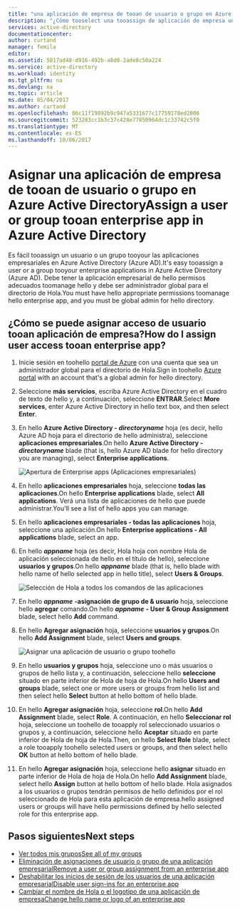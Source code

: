```yaml
---
title: "una aplicación de empresa de tooan de usuario o grupo en Azure Active Directory aaaAssign | Documentos de Microsoft"
description: "¿Cómo tooselect una tooassign de aplicación de empresa una tooit de usuario o grupo en Azure Active Directory"
services: active-directory
documentationcenter: 
author: curtand
manager: femila
editor: 
ms.assetid: 5817ad48-d916-492b-a8d0-2ade8c50a224
ms.service: active-directory
ms.workload: identity
ms.tgt_pltfrm: na
ms.devlang: na
ms.topic: article
ms.date: 05/04/2017
ms.author: curtand
ms.openlocfilehash: 86c11f19892b9c947a5331677c17759178ed2806
ms.sourcegitcommit: 523283cc1b3c37c428e77850964dc1c33742c5f0
ms.translationtype: MT
ms.contentlocale: es-ES
ms.lasthandoff: 10/06/2017
---
```

# <a name="assign-a-user-or-group-tooan-enterprise-app-in-azure-active-directory"></a><span data-ttu-id="0859c-103">Asignar una aplicación de empresa de tooan de usuario o grupo en Azure Active Directory</span><span class="sxs-lookup"><span data-stu-id="0859c-103">Assign a user or group tooan enterprise app in Azure Active Directory</span></span>
<span data-ttu-id="0859c-104">Es fácil tooassign un usuario o un grupo tooyour las aplicaciones empresariales en Azure Active Directory (Azure AD).</span><span class="sxs-lookup"><span data-stu-id="0859c-104">It's easy tooassign a user or a group tooyour enterprise applications in Azure Active Directory (Azure AD).</span></span> <span data-ttu-id="0859c-105">Debe tener la aplicación empresarial de hello permisos adecuados toomanage hello y debe ser administrador global para el directorio de Hola.</span><span class="sxs-lookup"><span data-stu-id="0859c-105">You must have hello appropriate permissions toomanage hello enterprise app, and you must be global admin for hello directory.</span></span>

## <a name="how-do-i-assign-user-access-tooan-enterprise-app"></a><span data-ttu-id="0859c-106">¿Cómo se puede asignar acceso de usuario tooan aplicación de empresa?</span><span class="sxs-lookup"><span data-stu-id="0859c-106">How do I assign user access tooan enterprise app?</span></span>
1. <span data-ttu-id="0859c-107">Inicie sesión en toohello [portal de Azure](https://portal.azure.com) con una cuenta que sea un administrador global para el directorio de Hola.</span><span class="sxs-lookup"><span data-stu-id="0859c-107">Sign in toohello [Azure portal](https://portal.azure.com) with an account that's a global admin for hello directory.</span></span>
2. <span data-ttu-id="0859c-108">Seleccione **más servicios**, escriba Azure Active Directory en el cuadro de texto de hello y, a continuación, seleccione **ENTRAR**.</span><span class="sxs-lookup"><span data-stu-id="0859c-108">Select **More services**, enter Azure Active Directory in hello text box, and then select **Enter**.</span></span>
3. <span data-ttu-id="0859c-109">En hello **Azure Active Directory - *directoryname***  hoja (es decir, hello Azure AD hoja para el directorio de hello administra), seleccione **aplicaciones empresariales**.</span><span class="sxs-lookup"><span data-stu-id="0859c-109">On hello **Azure Active Directory - *directoryname*** blade (that is, hello Azure AD blade for hello directory you are managing), select **Enterprise applications**.</span></span>

    ![Apertura de Enterprise apps (Aplicaciones empresariales)](./media/active-directory-coreapps-assign-user-azure-portal/open-enterprise-apps.png)
4. <span data-ttu-id="0859c-111">En hello **aplicaciones empresariales** hoja, seleccione **todas las aplicaciones**.</span><span class="sxs-lookup"><span data-stu-id="0859c-111">On hello **Enterprise applications** blade, select **All applications**.</span></span> <span data-ttu-id="0859c-112">Verá una lista de aplicaciones de hello que puede administrar.</span><span class="sxs-lookup"><span data-stu-id="0859c-112">You'll see a list of hello apps you can manage.</span></span>
5. <span data-ttu-id="0859c-113">En hello **aplicaciones empresariales - todas las aplicaciones** hoja, seleccione una aplicación.</span><span class="sxs-lookup"><span data-stu-id="0859c-113">On hello **Enterprise applications - All applications** blade, select an app.</span></span>
6. <span data-ttu-id="0859c-114">En hello ***appname*** hoja (es decir, Hola hoja con nombre Hola de aplicación seleccionada de hello en el título de hello), seleccione **usuarios y grupos**.</span><span class="sxs-lookup"><span data-stu-id="0859c-114">On hello ***appname*** blade (that is, hello blade with hello name of hello selected app in hello title), select **Users & Groups**.</span></span>

    ![Selección de Hola a todos los comandos de las aplicaciones](./media/active-directory-coreapps-assign-user-azure-portal/select-app-users.png)
7. <span data-ttu-id="0859c-116">En hello ***appname*** **-asignación de grupo de & usuario** hoja, seleccione hello **agregar** comando.</span><span class="sxs-lookup"><span data-stu-id="0859c-116">On hello ***appname*** **- User & Group Assignment** blade, select hello **Add** command.</span></span>
8. <span data-ttu-id="0859c-117">En hello **Agregar asignación** hoja, seleccione **usuarios y grupos**.</span><span class="sxs-lookup"><span data-stu-id="0859c-117">On hello **Add Assignment** blade, select **Users and groups**.</span></span>

    ![Asignar una aplicación de usuario o grupo toohello](./media/active-directory-coreapps-assign-user-azure-portal/assign-users.png)
9. <span data-ttu-id="0859c-119">En hello **usuarios y grupos** hoja, seleccione uno o más usuarios o grupos de hello lista y, a continuación, seleccione hello **seleccione** situado en parte inferior de Hola de hoja de Hola.</span><span class="sxs-lookup"><span data-stu-id="0859c-119">On hello **Users and groups** blade, select one or more users or groups from hello list and then select hello **Select** button at hello bottom of hello blade.</span></span>
10. <span data-ttu-id="0859c-120">En hello **Agregar asignación** hoja, seleccione **rol**.</span><span class="sxs-lookup"><span data-stu-id="0859c-120">On hello **Add Assignment** blade, select **Role**.</span></span> <span data-ttu-id="0859c-121">A continuación, en hello **Seleccionar rol** hoja, seleccione un toohello de tooapply rol seleccionado usuarios o grupos y, a continuación, seleccione hello **Aceptar** situado en parte inferior de Hola de hoja de Hola.</span><span class="sxs-lookup"><span data-stu-id="0859c-121">Then, on hello **Select Role** blade, select a role tooapply toohello selected users or groups, and then select hello **OK** button at hello bottom of hello blade.</span></span>
11. <span data-ttu-id="0859c-122">En hello **Agregar asignación** hoja, seleccione hello **asignar** situado en parte inferior de Hola de hoja de Hola.</span><span class="sxs-lookup"><span data-stu-id="0859c-122">On hello **Add Assignment** blade, select hello **Assign** button at hello bottom of hello blade.</span></span> <span data-ttu-id="0859c-123">Hola asignados a los usuarios o grupos tendrán permisos de hello definidos por el rol seleccionado de Hola para esta aplicación de empresa.</span><span class="sxs-lookup"><span data-stu-id="0859c-123">hello assigned users or groups will have hello permissions defined by hello selected role for this enterprise app.</span></span>

## <a name="next-steps"></a><span data-ttu-id="0859c-124">Pasos siguientes</span><span class="sxs-lookup"><span data-stu-id="0859c-124">Next steps</span></span>
* [<span data-ttu-id="0859c-125">Ver todos mis grupos</span><span class="sxs-lookup"><span data-stu-id="0859c-125">See all of my groups</span></span>](active-directory-groups-view-azure-portal.md)
* [<span data-ttu-id="0859c-126">Eliminación de asignaciones de usuario o grupo de una aplicación empresarial</span><span class="sxs-lookup"><span data-stu-id="0859c-126">Remove a user or group assignment from an enterprise app</span></span>](active-directory-coreapps-remove-assignment-azure-portal.md)
* [<span data-ttu-id="0859c-127">Deshabilitar los inicios de sesión de los usuarios de una aplicación empresarial</span><span class="sxs-lookup"><span data-stu-id="0859c-127">Disable user sign-ins for an enterprise app</span></span>](active-directory-coreapps-disable-app-azure-portal.md)
* [<span data-ttu-id="0859c-128">Cambiar el nombre de Hola o el logotipo de una aplicación de empresa</span><span class="sxs-lookup"><span data-stu-id="0859c-128">Change hello name or logo of an enterprise app</span></span>](active-directory-coreapps-change-app-logo-user-azure-portal.md)
